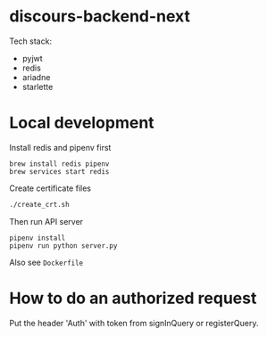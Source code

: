 # discours-backend-next

Tech stack:

 - pyjwt
 - redis
 - ariadne
 - starlette

# Local development

Install redis and pipenv first

```
brew install redis pipenv
brew services start redis
```

Create certificate files

```sh
./create_crt.sh
```

Then run API server

```
pipenv install
pipenv run python server.py
```

Also see `Dockerfile`

# How to do an authorized request 

Put the header 'Auth' with token from signInQuery or registerQuery.